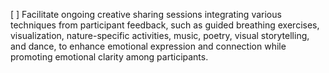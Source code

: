 [ ] Facilitate ongoing creative sharing sessions integrating various techniques from participant feedback, such as guided breathing exercises, visualization, nature-specific activities, music, poetry, visual storytelling, and dance, to enhance emotional expression and connection while promoting emotional clarity among participants.